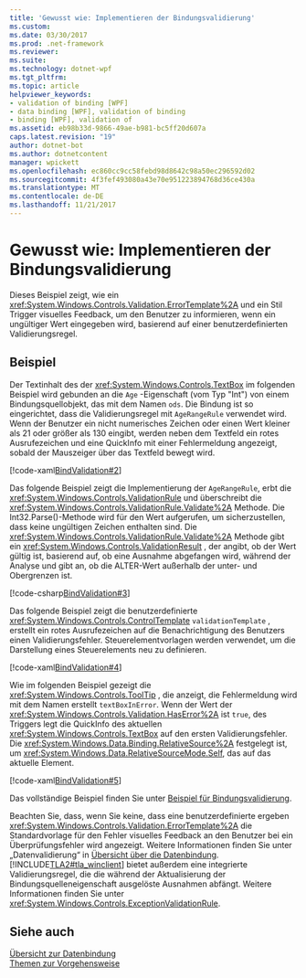 ```yaml
---
title: 'Gewusst wie: Implementieren der Bindungsvalidierung'
ms.custom: 
ms.date: 03/30/2017
ms.prod: .net-framework
ms.reviewer: 
ms.suite: 
ms.technology: dotnet-wpf
ms.tgt_pltfrm: 
ms.topic: article
helpviewer_keywords:
- validation of binding [WPF]
- data binding [WPF], validation of binding
- binding [WPF], validation of
ms.assetid: eb98b33d-9866-49ae-b981-bc5ff20d607a
caps.latest.revision: "19"
author: dotnet-bot
ms.author: dotnetcontent
manager: wpickett
ms.openlocfilehash: ec860cc9cc58febd98d8642c98a50ec296592d02
ms.sourcegitcommit: 4f3fef493080a43e70e951223894768d36ce430a
ms.translationtype: MT
ms.contentlocale: de-DE
ms.lasthandoff: 11/21/2017
---
```

# <a name="how-to-implement-binding-validation"></a>Gewusst wie: Implementieren der Bindungsvalidierung
Dieses Beispiel zeigt, wie ein <xref:System.Windows.Controls.Validation.ErrorTemplate%2A> und ein Stil Trigger visuelles Feedback, um den Benutzer zu informieren, wenn ein ungültiger Wert eingegeben wird, basierend auf einer benutzerdefinierten Validierungsregel.  
  
## <a name="example"></a>Beispiel  
 Der Textinhalt des der <xref:System.Windows.Controls.TextBox> im folgenden Beispiel wird gebunden an die `Age` -Eigenschaft (vom Typ "Int") von einem Bindungsquellobjekt, das mit dem Namen `ods`. Die Bindung ist so eingerichtet, dass die Validierungsregel mit `AgeRangeRule` verwendet wird. Wenn der Benutzer ein nicht numerisches Zeichen oder einen Wert kleiner als 21 oder größer als 130 eingibt, werden neben dem Textfeld ein rotes Ausrufezeichen und eine QuickInfo mit einer Fehlermeldung angezeigt, sobald der Mauszeiger über das Textfeld bewegt wird.  
  
 [!code-xaml[BindValidation#2](../../../../samples/snippets/csharp/VS_Snippets_Wpf/BindValidation/CSharp/Window1.xaml#2)]  
  
 Das folgende Beispiel zeigt die Implementierung der `AgeRangeRule`, erbt die <xref:System.Windows.Controls.ValidationRule> und überschreibt die <xref:System.Windows.Controls.ValidationRule.Validate%2A> Methode. Die Int32.Parse()-Methode wird für den Wert aufgerufen, um sicherzustellen, dass keine ungültigen Zeichen enthalten sind. Die <xref:System.Windows.Controls.ValidationRule.Validate%2A> Methode gibt ein <xref:System.Windows.Controls.ValidationResult> , der angibt, ob der Wert gültig ist, basierend auf, ob eine Ausnahme abgefangen wird, während der Analyse und gibt an, ob die ALTER-Wert außerhalb der unter- und Obergrenzen ist.  
  
 [!code-csharp[BindValidation#3](../../../../samples/snippets/csharp/VS_Snippets_Wpf/BindValidation/CSharp/AgeRangeRule.cs#3)]  
  
 Das folgende Beispiel zeigt die benutzerdefinierte <xref:System.Windows.Controls.ControlTemplate> `validationTemplate` , erstellt ein rotes Ausrufezeichen auf die Benachrichtigung des Benutzers einen Validierungsfehler. Steuerelementvorlagen werden verwendet, um die Darstellung eines Steuerelements neu zu definieren.  
  
 [!code-xaml[BindValidation#4](../../../../samples/snippets/csharp/VS_Snippets_Wpf/BindValidation/CSharp/Window1.xaml#4)]  
  
 Wie im folgenden Beispiel gezeigt die <xref:System.Windows.Controls.ToolTip> , die anzeigt, die Fehlermeldung wird mit dem Namen erstellt `textBoxInError`. Wenn der Wert der <xref:System.Windows.Controls.Validation.HasError%2A> ist `true`, des Triggers legt die QuickInfo des aktuellen <xref:System.Windows.Controls.TextBox> auf den ersten Validierungsfehler. Die <xref:System.Windows.Data.Binding.RelativeSource%2A> festgelegt ist, um <xref:System.Windows.Data.RelativeSourceMode.Self>, das auf das aktuelle Element.  
  
 [!code-xaml[BindValidation#5](../../../../samples/snippets/csharp/VS_Snippets_Wpf/BindValidation/CSharp/Window1.xaml#5)]  
  
 Das vollständige Beispiel finden Sie unter [Beispiel für Bindungsvalidierung](http://go.microsoft.com/fwlink/?LinkID=159972).  
  
 Beachten Sie, dass, wenn Sie keine, dass eine benutzerdefinierte ergeben <xref:System.Windows.Controls.Validation.ErrorTemplate%2A> die Standardvorlage für den Fehler visuelles Feedback an den Benutzer bei ein Überprüfungsfehler wird angezeigt. Weitere Informationen finden Sie unter „Datenvalidierung“ in [Übersicht über die Datenbindung](../../../../docs/framework/wpf/data/data-binding-overview.md). [!INCLUDE[TLA2#tla_winclient](../../../../includes/tla2sharptla-winclient-md.md)] bietet außerdem eine integrierte Validierungsregel, die die während der Aktualisierung der Bindungsquelleneigenschaft ausgelöste Ausnahmen abfängt. Weitere Informationen finden Sie unter <xref:System.Windows.Controls.ExceptionValidationRule>.  
  
## <a name="see-also"></a>Siehe auch  
 [Übersicht zur Datenbindung](../../../../docs/framework/wpf/data/data-binding-overview.md)  
 [Themen zur Vorgehensweise](../../../../docs/framework/wpf/data/data-binding-how-to-topics.md)

